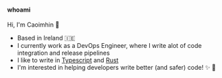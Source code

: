 #### whoami

Hi, I'm Caoimhin 👋

* Based in Ireland :ireland:
* I currently work as a DevOps Engineer, where I write alot of code integration and release pipelines
* I like to write in [Typescript](https://www.typescriptlang.org/) and [Rust](https://www.rust-lang.org/)
* I'm interested in helping developers write better (and safer) code! :sparkles: :cop:
